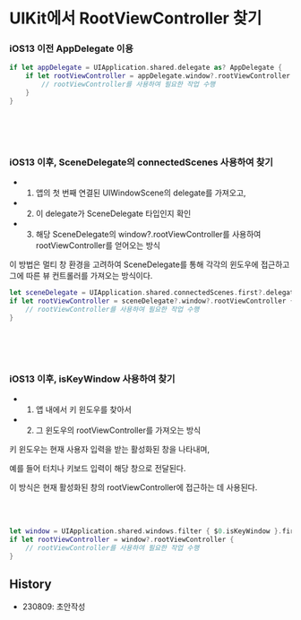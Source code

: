 # UIKit에서 RootViewController 찾기


### iOS13 이전 AppDelegate 이용

```SWIFT
if let appDelegate = UIApplication.shared.delegate as? AppDelegate {
    if let rootViewController = appDelegate.window?.rootViewController {
        // rootViewController를 사용하여 필요한 작업 수행
    }
}
```

<br><br><br>

### iOS13 이후, SceneDelegate의 connectedScenes 사용하여 찾기

- 1. 앱의 첫 번째 연결된 UIWindowScene의 delegate를 가져오고,   

- 2. 이 delegate가 SceneDelegate 타입인지 확인  

- 3. 해당 SceneDelegate의 window?.rootViewController를 사용하여 rootViewController를 얻어오는 방식  


이 방법은 멀티 창 환경을 고려하여 SceneDelegate를 통해 각각의 윈도우에 접근하고 그에 따른 뷰 컨트롤러를 가져오는 방식이다.



```SWIFT
let sceneDelegate = UIApplication.shared.connectedScenes.first?.delegate as? SceneDelegate
if let rootViewController = sceneDelegate?.window?.rootViewController {
    // rootViewController를 사용하여 필요한 작업 수행
}

```

<br><br><br>

### iOS13 이후, isKeyWindow 사용하여 찾기

- 1. 앱 내에서 키 윈도우를 찾아서  
- 2. 그 윈도우의 rootViewController를 가져오는 방식  

 키 윈도우는 현재 사용자 입력을 받는 활성화된 창을 나타내며,  
 
예를 들어 터치나 키보드 입력이 해당 창으로 전달된다.  
  
이 방식은 현재 활성화된 창의 rootViewController에 접근하는 데 사용된다.


<br><br>


```SWIFT
let window = UIApplication.shared.windows.filter { $0.isKeyWindow }.first
if let rootViewController = window?.rootViewController {
    // rootViewController를 사용하여 필요한 작업 수행
}

```

## History
- 230809: 초안작성
